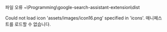 파일 오류
~\Programming\google-search-assistant-extension\dist

Could not load icon 'assets/images/icon16.png' specified in 'icons'.
매니페스트를 로드할 수 없습니다.